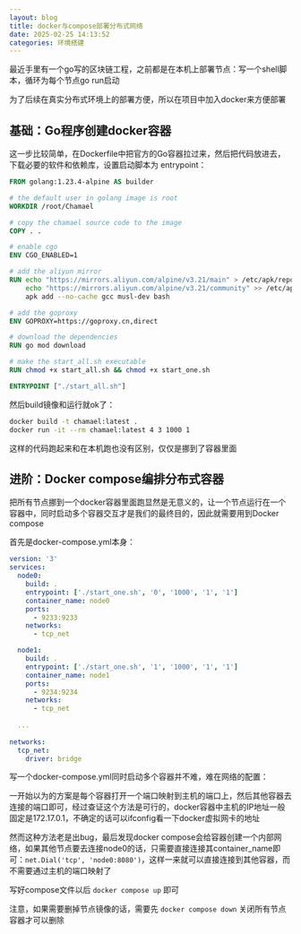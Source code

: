 ```yaml
---
layout: blog
title: docker与compose部署分布式网络
date: 2025-02-25 14:13:52
categories: 环境搭建
---
```


最近手里有一个go写的区块链工程，之前都是在本机上部署节点：写一个shell脚本，循环为每个节点go run启动

为了后续在真实分布式环境上的部署方便，所以在项目中加入docker来方便部署

## 基础：Go程序创建docker容器

这一步比较简单，在Dockerfile中把官方的Go容器拉过来，然后把代码放进去，下载必要的软件和依赖库，设置启动脚本为 entrypoint：

``` dockerfile
FROM golang:1.23.4-alpine AS builder

# the default user in golang image is root
WORKDIR /root/Chamael

# copy the chamael source code to the image
COPY . .

# enable cgo
ENV CGO_ENABLED=1

# add the aliyun mirror
RUN echo "https://mirrors.aliyun.com/alpine/v3.21/main" > /etc/apk/repositories && \
    echo "https://mirrors.aliyun.com/alpine/v3.21/community" >> /etc/apk/repositories && \
    apk add --no-cache gcc musl-dev bash

# add the goproxy   
ENV GOPROXY=https://goproxy.cn,direct

# download the dependencies
RUN go mod download

# make the start_all.sh executable
RUN chmod +x start_all.sh && chmod +x start_one.sh

ENTRYPOINT ["./start_all.sh"]
```

然后build镜像和运行就ok了：

```bash
docker build -t chamael:latest .
docker run -it --rm chamael:latest 4 3 1000 1
```

这样的代码跑起来和在本机跑也没有区别，仅仅是挪到了容器里面

## 进阶：Docker compose编排分布式容器

把所有节点挪到一个docker容器里面跑显然是无意义的，让一个节点运行在一个容器中，同时启动多个容器交互才是我们的最终目的，因此就需要用到Docker compose

首先是docker-compose.yml本身：

```yaml
version: '3'
services:
  node0:
    build: .
    entrypoint: ['./start_one.sh', '0', '1000', '1', '1']
    container_name: node0
    ports:
      - 9233:9233
    networks:
      - tcp_net

  node1:
    build: .
    entrypoint: ['./start_one.sh', '1', '1000', '1', '1']
    container_name: node1
    ports:
      - 9234:9234
    networks:
      - tcp_net
  
  ...
  
networks:
  tcp_net:
    driver: bridge
```

写一个docker-compose.yml同时启动多个容器并不难，难在网络的配置：

一开始以为的方案是每个容器打开一个端口映射到主机的端口上，然后其他容器去连接的端口即可，经过查证这个方法是可行的，docker容器中主机的IP地址一般固定是172.17.0.1，不确定的话可以ifconfig看一下docker虚拟网卡的地址

然而这种方法老是出bug，最后发现docker compose会给容器创建一个内部网络，如果其他节点要去连接node0的话，只需要直接连接其container_name即可：`net.Dial('tcp', 'node0:8080')`，这样一来就可以直接连接到其他容器，而不需要通过主机的端口映射了

写好compose文件以后 `docker compose up` 即可

注意，如果需要删掉节点镜像的话，需要先 `docker compose down` 关闭所有节点容器才可以删除
